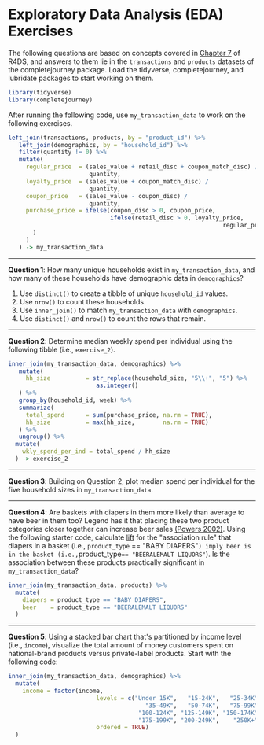 Exploratory Data Analysis (EDA) Exercises
================

The following questions are based on concepts covered in [Chapter 7](http://r4ds.had.co.nz/exploratory-data-analysis.html) of R4DS, and answers to them lie in the `transactions` and `products` datasets of the completejourney package. Load the tidyverse, completejourney, and lubridate packages to start working on them.

``` r
library(tidyverse)
library(completejourney)
```

After running the following code, use `my_transaction_data` to work on the following exercises.

``` r
left_join(transactions, products, by = "product_id") %>% 
   left_join(demographics, by = "household_id") %>%
   filter(quantity != 0) %>%
   mutate(
     regular_price  = (sales_value + retail_disc + coupon_match_disc) /
                       quantity,
     loyalty_price  = (sales_value + coupon_match_disc) / 
                       quantity,
     coupon_price   = (sales_value - coupon_disc) / 
                       quantity,
     purchase_price = ifelse(coupon_disc > 0, coupon_price, 
                             ifelse(retail_disc > 0, loyalty_price,
                                                             regular_price
       )
     )
   ) -> my_transaction_data
```

------------------------------------------------------------------------

**Question 1**: How many unique households exist in `my_transaction_data`, and how many of these households have demographic data in `demographics`?

1.  Use `distinct()` to create a tibble of unique `household_id` values.
2.  Use `nrow()` to count these households.
3.  Use `inner_join()` to match `my_transaction_data` with `demographics`.
4.  Use `distinct()` and `nrow()` to count the rows that remain.

------------------------------------------------------------------------

**Question 2**: Determine median weekly spend per individual using the following tibble (i.e., `exercise_2`).

``` r
inner_join(my_transaction_data, demographics) %>% 
   mutate(
     hh_size          = str_replace(household_size, "5\\+", "5") %>% 
                         as.integer()
   ) %>% 
   group_by(household_id, week) %>% 
   summarize(
     total_spend      = sum(purchase_price, na.rm = TRUE),
     hh_size          = max(hh_size,        na.rm = TRUE)
   ) %>% 
   ungroup() %>%
  mutate(
    wkly_spend_per_ind = total_spend / hh_size
  ) -> exercise_2
```

------------------------------------------------------------------------

**Question 3**: Building on Question 2, plot median spend per individual for the five household sizes in `my_transaction_data`.

------------------------------------------------------------------------

**Question 4**: Are baskets with diapers in them more likely than average to have beer in them too? Legend has it that placing these two product categories closer together can increase beer sales [(Powers 2002)](https://www.theregister.co.uk/2006/08/15/beer_diapers/). Using the following starter code, calculate [lift](https://en.wikipedia.org/wiki/Lift_(data_mining)) for the "association rule" that diapers in a basket (i.e., `product_type` == "BABY DIAPERS"`) imply beer is in the basket (i.e.,`product\_type`== "BEERALEMALT LIQUORS"`). Is the association between these products practically significant in `my_transaction_data`?

``` r
inner_join(my_transaction_data, products) %>% 
  mutate(
    diapers = product_type == "BABY DIAPERS", 
    beer    = product_type == "BEERALEMALT LIQUORS"
  )
```

------------------------------------------------------------------------

**Question 5**: Using a stacked bar chart that's partitioned by income level (i.e., `income`), visualize the total amount of money customers spent on national-brand products versus private-label products. Start with the following code:

``` r
inner_join(my_transaction_data, demographics) %>% 
  mutate(
    income = factor(income, 
                         levels = c("Under 15K",   "15-24K",   "25-34K", 
                                       "35-49K",   "50-74K",   "75-99K", 
                                     "100-124K", "125-149K", "150-174K", 
                                     "175-199K", "200-249K",    "250K+"),
                         ordered = TRUE)
  )
```
